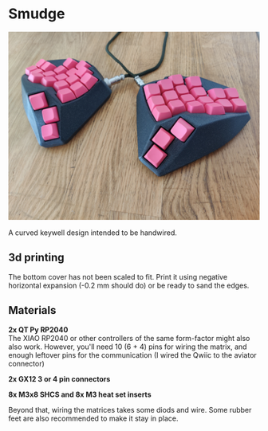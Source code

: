 # Smudge

![](img/smudge1.png)

A curved keywell design intended to be handwired.

## 3d printing
The bottom cover has not been scaled to fit. Print it using negative horizontal expansion (-0.2 mm should do) or be ready to sand the edges.

## Materials
__2x QT Py RP2040__  
The XIAO RP2040 or other controllers of the same form-factor might also also work. However, you'll need 10 (6 + 4) pins for wiring the matrix, and enough leftover pins for the communication (I wired the Qwiic to the aviator connector)

__2x GX12 3 or 4 pin connectors__

__8x M3x8 SHCS and 8x M3 heat set inserts__

Beyond that, wiring the matrices takes some diods and wire. Some rubber feet are also recommended to make it stay in place.
